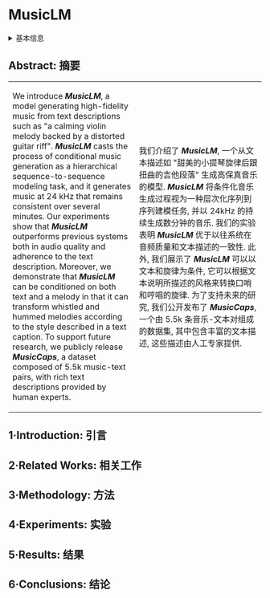 # MusicLM

<details>
<summary>基本信息</summary>

- 标题: "MusicLM: Generating Music From Text"
- 作者:
  - 01 Andrea Agostinelli,
  - 02 Timo I. Denk,
  - 03 Zalan Borsos,
  - 04 Jesse Engel,
  - 05 Mauro Verzetti,
  - 06 Antoine Caillon,
  - 07 Qingqing Huang,
  - 08 Aren Jansen,
  - 09 Adam Roberts,
  - 10 Marco Tagliasacchi,
  - 11 Matt Sharifi,
  - 12 Neil Zeghidour,
  - 13 Christian Frank
- 链接:
  - [ArXiv](https://arxiv.org/abs/2301.11325)
  - [Publication]()
  - [Github]()
  - [Demo](https://google-research.github.io/seanet/musiclm/examples/)
  - [Dataset](https://kaggle.com/datasets/googleai/musiccaps)
- 文件:
  - [ArXiv](_PDF/2301.11325v1__MusicLM__Generating_Music_from_Text.pdf)
  - [Publication] #TODO

</details>

## Abstract: 摘要

<table><tr><td width="50%">

We introduce ***MusicLM***, a model generating high-fidelity music from text descriptions such as "a calming violin melody backed by a distorted guitar riff".
***MusicLM*** casts the process of conditional music generation as a hierarchical sequence-to-sequence modeling task, and it generates music at 24 kHz that remains consistent over several minutes.
Our experiments show that ***MusicLM*** outperforms previous systems both in audio quality and adherence to the text description.
Moreover, we demonstrate that ***MusicLM*** can be conditioned on both text and a melody in that it can transform whistled and hummed melodies according to the style described in a text caption.
To support future research, we publicly release ***MusicCaps***, a dataset composed of 5.5k music-text pairs, with rich text descriptions provided by human experts.

</td><td>

我们介绍了 ***MusicLM***, 一个从文本描述如 "甜美的小提琴旋律后跟扭曲的吉他段落" 生成高保真音乐的模型.
***MusicLM*** 将条件化音乐生成过程视为一种层次化序列到序列建模任务, 并以 24kHz 的持续生成数分钟的音乐.
我们的实验表明 ***MusicLM*** 优于以往系统在音频质量和文本描述的一致性.
此外, 我们展示了 ***MusicLM*** 可以以文本和旋律为条件, 它可以根据文本说明所描述的风格来转换口哨和哼唱的旋律.
为了支持未来的研究, 我们公开发布了 ***MusicCaps***, 一个由 5.5k 条音乐-文本对组成的数据集, 其中包含丰富的文本描述, 这些描述由人工专家提供.

</td></tr></table>

## 1·Introduction: 引言

## 2·Related Works: 相关工作

## 3·Methodology: 方法

## 4·Experiments: 实验

## 5·Results: 结果

## 6·Conclusions: 结论